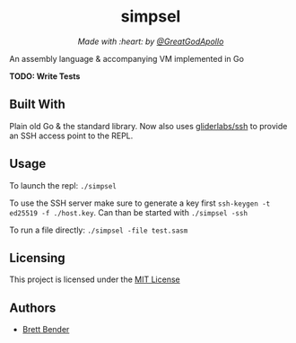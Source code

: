 <h1 align="center">simpsel</h1>
<p align="center"><i>Made with :heart: by <a href="https://github.com/GreatGodApollo">@GreatGodApollo</a></i></p>

An assembly language & accompanying VM implemented in Go

**TODO: Write Tests** 

## Built With
Plain old Go & the standard library. Now also uses [gliderlabs/ssh](https://github.com/gliderlabs/ssh) to provide an SSH
access point to the REPL.

## Usage
To launch the repl: `./simpsel`

To use the SSH server make sure to generate a key first `ssh-keygen -t ed25519 -f ./host.key`. Can than be started with
`./simpsel -ssh`

To run a file directly: `./simpsel -file test.sasm`

## Licensing

This project is licensed under the [MIT License](https://choosealicense.com/licenses/mit/)

## Authors

* [Brett Bender](https://github.com/GreatGodApollo)